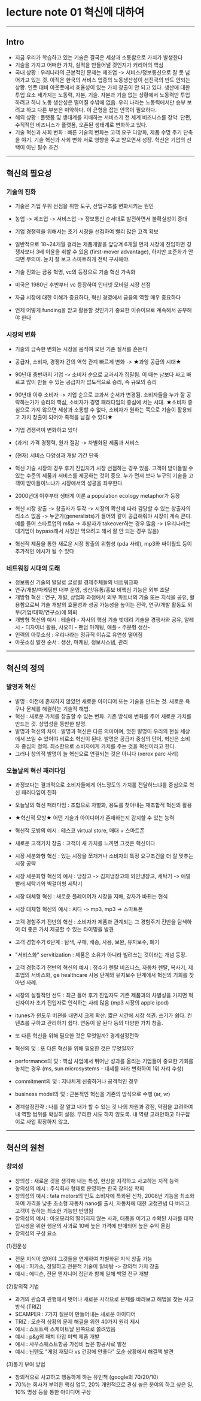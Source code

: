 # lecture note 01 혁신에 대하여
***

## Intro
- 지금 우리가 학습하고 있는 기술은 결국은 세상과 소통함으로 가치가 발생한다
- 기술을 가지고 어떠한 가치, 실적을 만들어낼 것인지가 커리어의 핵심
- 국내 상황 : 우리나라의 근본적인 문제는 제조업 -> 서비스/정보통신으로 잘 못 넘어가고 있는 것. 아직은 한국의 서비스 업종의 노동생산성이 선진국의 반도 안되는 상황. 인풋 대비 아웃풋에서 효율성이 있는 가치 창출이 안 되고 있다. 생산에 대한 투입 요소 세가지는 노동력, 자본, 기술. 자본과 기술 없는 상황에서 노동력만 투입하려고 하니 노동 생산성은 떨어질 수밖에 없음. 우리 나라는 노동력에서만 승부 보려고 하고 다른 부분은 미약하다. 이 균형을 잡는 안목이 필요하다.
- 해외 상황 : 플랫폼 및 생태계를 지배하는 서비스가 전 세계 비즈니스를 장악. 단편, 수직적인 비즈니스가 플랫폼, 오픈된 생태계로 변화하고 있다.
- 기술 혁신과 사회 변화 : 빠른 기술의 변화는 고객 요구 다양화, 제품 수명 주기 단축을 야기. 기술 혁신과 사회 변화 서로 영향을 주고 받으면서 성장. 혁신은 기업의 선택이 아닌 필수 조건.
***


## 혁신의 필요성
### 기술의 진화
- 기술은 기업 우위 선점을 위한 도구, 산업구조를 변화시키는 원인
- 농업 -> 제조업 -> 서비스업 -> 정보통신 순서대로 발전하면서 불확실성이 증대
- 기업 경쟁력을 위해서는 초기 시장을 선점하여 빨리 많은 고객 확보
- 일반적으로 18~24개월 걸리는 제품개발을 앞당겨 6개월 먼저 시장에 진입하면 경쟁자보다 3배 이윤을 취할 수 있음 (first-mover advantage), 하지만 표준화가 안 되면 무의미. 눈치 잘 보고 스마트하게 전략 구사해야.

- 기술 진화는 금융 혁명, vc의 등장으로 기술 혁신 가속화
- 미국은 1980년 후반부터 vc 등장하여 인터넷 모바일 시장 선점
- 자금 시장에 대한 이해가 중요하다, 혁신 경영에서 금융의 역할 매우 중요하다
- 언제 어떻게 funding을 받고 활용할 것인가가 중요한 이슈이므로 계속해서 공부해야 한다

### 시장의 변화
- 기술의 급속한 변화는 시장을 움직여 오던 기존 질서를 흔든다
- 공급자, 소비자, 경쟁자 간의 역학 관계 빠르게 변화 -> ★과잉 공급의 시대★
- 90년대 중반까지 기업 -> 소비자 순으로 교과서가 집필됨. 이 때는 남보다 싸고 빠르고 많이 만들 수 있는 공급자가 압도적으로 승리, 즉 규모의 승리 
- 90년대 이후 소비자 -> 기업 순으로 교과서 순서가 변경됨. 소비자들을 누가 잘 공략하는가가 승리의 핵심, 소비자가 경영 패러다임의 중심에 서는 시대.
★소비자 중심으로 가지 않으면 세상과 소통할 수 없다, 소비자가 원하는 쪽으로 기술이 활용되고 가치 창출이 되어야 족적을 남길 수 있다★

- 기업 경쟁력이 변화하고 있다
- (과거) 가격 경쟁력, 원가 절감 -> 차별화된 제품과 서비스
- (현재) 서비스 다양성과 개발 기간 단축
- 혁신 기술 시장의 경우 후기 진입자가 시장 선점하는 경우 있음. 고객이 받아들일 수 있는 수준의 제품과 서비스를 제공하는 것이 중요. 누가 먼저 보다 누구의 기술을 고객이 받아들이느냐가 시장에서의 성공을 좌우한다.
- 2000년대 이후부터 생태계 이론 a population ecology metaphor가 등장
- 혁신 시장 창출 -> 창출자가 두각 -> 시장의 확산에 따라 감당할 수 있는 창출자의 리소스 없음 -> 누군가(generalists)가 들어와 같이 공급해줘야 시장이 계속 큰다. 예를 들어 스타트업의 m&a -> 후발자가 takeover하는 경우 많음 -> (우리나라는 대기업이 bypass해서 시장만 먹으려고 해서 잘 안 되는 경우 많음)
- 혁신적 제품을 통한 새로운 시장 창출의 위험성 (pda 사례), mp3와 싸이월드 등이 추가적인 예시가 될 수 있다

### 네트워킹 시대의 도래
- 정보통신 기술의 발달로 글로벌 경제주체들의 네트워크화
- 연구/개발/마케팅만 내부 운영, 생산/유통/홍보 비핵심 기능은 외부 조달
- 개방형 혁신 : 연구, 개발, 상업화 과정에서 외부 파트너의 기술 또는 지식을 공유, 활용함으로써 기술 개발의 효율성과 성공 가능성을 높이는 전략, 연구/개발 활동도 외부(기업/대학/연구소)에 의뢰
- 개방형 혁신의 예시 : 테슬라 - 자사의 핵심 기술 밧데리 기술을 경쟁사와 공유, 알레시 - 디자이너 활용, 샤오미 - 팬덤 마케팅, 애플 - 주문형 생산- 
- 인력의 아웃소싱 : 우리나라는 정규직 이슈로 유연성 떨어짐
- 아웃소싱 발전 순서 : 생산, 마케팅, 정보시스템, 관리
***


## 혁신의 정의
### 발명과 혁신
- 발명 : 이전에 존재하지 않았던 새로운 아이디어 또는 기술을 만드는 것. 새로운 욕구나 문제를 해결하는 기술적 해법.
- 혁신 : 새로운 가치를 창출할 수 있는 변화. 기존 방식에 변화를 주어 새로운 가치를 만드는 것. 상업성을 동반한 발명.
- 발명과 혁신의 차이 : 발명과 혁신은 다른 의미이며, 멋진 발명이 우리의 현실 세상에서 쓰일 수 있어야 비로소 혁신이 된다. 발명은 공급자 중심의 단어, 혁신은 소비자 중심의 정의. 최소한으로 소비자에게 가치를 주는 것을 혁신이라고 한다.
- 그러나 창의적 발명이 늘 혁신으로 연결되는 것은 아니다 (xerox parc 사례)

### 오늘날의 혁신 패러다임
- 과정보다는 결과적으로 소비자들에게 어느정도의 가치를 전달하느냐를 중심으로 혁신 패러다임이 진화
- 오늘날의 혁신 패러다임 : 조합으로 차별화, 용도를 찾아내는 재조합적 혁신의 활용
- ★혁신적 모방★ 어떤 기술과 아이디어가 존재하는지 감지할 수 있는 능력
- 혁신적 모방의 예시 : 테스코 virtual store, 매대 + 스마트폰

- 새로운 고객가치 창출 : 고객이 새 가치를 느끼면 그것은 혁신이다 
- 시장 세분화형 혁신 : 있는 시장을 쪼개거나 소비자의 특정 요구조건을 더 잘 맞추는 시장 공략
- 시장 세분화형 혁신의 예시 : 냉장고 -> 김치냉장고와 와인냉장고, 세탁기 -> 애벌빨래 세탁기와 벽걸이형 세탁기
- 시장 대체형 혁신 : 새로운 플레이어가 시장을 지배, 강자가 바뀌는 현식
- 시장 대체형 혁신의 예시 : 씨디 -> mp3, mp3 -> 스마트폰
- 고객 경험주기 전반의 혁신 : 소비자가 제품과 관계되는 그 경험주기 전반을 탐색하여 더 좋은 가치 제공할 수 있는 타이밍을 발견
- 고객 경험주기 6단계 : 탐색, 구매, 배송, 사용, 보완, 유지보수, 폐기
- "서비스화" servitization : 제품은 소유가 아니라 빌려쓰는 것이라는 개념 등장.
- 고객 경험주기 전반의 혁신의 예시 : 정수기 렌탈 비즈니스, 자동차 렌탈, 복사기, 제조업의 서비스화, ge healthcare 사용 단계와 유지보수 단계에서 혁신의 기회를 찾아낸 사례.
- 시장의 실질적인 선도 : 최근 들어 후기 진입자도 기존 제품과의 차별성을 가지면 혁신자이자 초기 진입자로 인식하는 사례 많음 (mp3 시장의 apple ipod)
- itunes가 윈도우 버젼을 내면서 크게 확산. 짧은 시간에 시장 석권. 쓰기가 쉽다. 컨텐츠를 구하고 관리하기 쉽다. 연동이 잘 된다 등의 다양한 가치 창출.

- 또 다른 혁신을 위해 필요한 것은 무엇일까? 경계설정전략
- 혁신의 덫 : 또 다른 혁신을 위해 필요한 것은 무엇일까?
- performance의 덫 : 핵심 사업에서 뛰어난 성과를 올리는 기업들이 중요한 기회를 놓치는 경우 (ms, sun microsystems - 대세를 따라 변화하여 1위 자리 수성)
- commitment의 덫 : 지나치게 신중하거나 공격적인 경우
- business model의 덫 : 근본적인 혁신을 기존의 방식으로 수행 (ar, vr)
- 경계설정전략 : 나를 잘 알고 내가 할 수 있는 것 나의 자원과 강점, 약점을 고려하여 내 역할 범위를 확실히 설정. 무리한 시도 하지 않도록. 내 역량 고려안하고 마구잡이로 사업 확장하지 않고.
***


## 혁신의 원천
### 창의성
- 창의성 : 새로운 것을 생각해 내는 특성, 현상을 지각하고 사고하는 지적 능력
- 창의성의 예시 : 주식회사 형태로 운영하는 한국 창의성 학회
- 창의성의 예시 : tata motors의 인도 소비자에 특화된 신차, 2008년 기능을 최소화하여 가격을 낮춘 초소형 자동차 nano를 출시, 자동차에 대한 고정관념 다 버리고 고객이 원하는 최소한 기능만 반영됨
- 창의성의 예시 : 아오모리의 떨어지지 않는 사과, 태풍을 이기고 수확된 사과를 대학 입시생을 위한 행운의 사과로 10배 높은 가격에 판매되어 높은 수익 올림
- 창의성의 구성 요소

(1)전문성 
- 전문 지식이 있어야 그것들을 연계하여 차별화된 지식 창출 가능
- 예시 : 피카소, 정밀하고 전문적 기술이 밑바탕 -> 창의적 가치 창출
- 예시 : 에디슨, 전문 엔지니어 집단과 함께 일해 백열 전구 개발

(2)창의적 기법
- 과거의 관습과 관행에서 벗어나 새로운 시각으로 문제를 바라보고 해법을 찾는 사고방식 (TRIZ)
- SCAMPER : 7가지 질문이 만들어내는 새로운 아이디어
- TRIZ : 모순적 상황의 문제 해결을 위한 40가지 원리 제시
- 예시 : 쇼트트랙 스케이트날 왼쪽으로 쏠려있음
- 예시 : p&g의 패치 타입 미백 제품 개발
- 예시 : 사우스웨스트항공 가성비 높은 항공사로 발전
- 예시 : 닌텐도 "게임 재밌다 vs 건강에 안좋다" 모순 상황에서 해결책 발견

(3)동기 부여 방법 
- 창의적으로 사고하고 행동하게 하는 유인책 (google의 70/20/10)
- 70%는 회사가 부여한 핵심 업무, 20% 개인적으로 관심 높은 분야의 하고 싶은 일, 10% 명상 등을 통한 아이디어 구상

